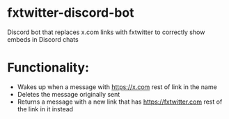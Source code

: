 # fxtwitter-discord-bot
Discord bot that replaces x.com links with fxtwitter to correctly show embeds in Discord chats

# Functionality:
- Wakes up when a message with https://x.com rest of link in the name
- Deletes the message originally sent
- Returns a message with a new link that has https://fxtwitter.com rest of the link in it instead
